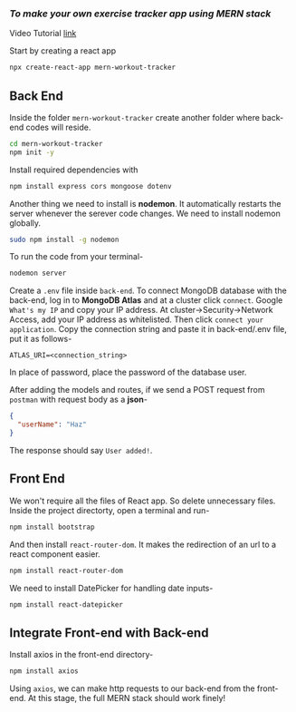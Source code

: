 ### _To make your own exercise tracker app using MERN stack_

Video Tutorial [link](https://youtu.be/7CqJlxBYj-M)

Start by creating a react app
```bash
npx create-react-app mern-workout-tracker
```

## Back End

Inside the folder `mern-workout-tracker` create another folder where back-end codes will reside.
```bash
cd mern-workout-tracker
npm init -y
```
Install required dependencies with
```bash
npm install express cors mongoose dotenv
```

Another thing we need to install is **nodemon**. It automatically restarts the server whenever the serever code changes. We need to install nodemon globally.
```bash
sudo npm install -g nodemon
```
To run the code from your terminal-
```bash
nodemon server
```

Create a `.env` file inside `back-end`. To connect MongoDB database with the back-end, log in to **MongoDB Atlas** and at a cluster click `connect`. Google `What's my IP` and copy your IP address. At cluster->Security->Network Access, add your IP address as whitelisted. Then click `connect your application`. Copy the connection string and paste it in back-end/.env file, put it as follows-
```
ATLAS_URI=<connection_string>
```
In place of password, place the password of the database user.

After adding the models and routes, if we send a POST request from `postman` with request body as a **json**-
```json
{
  "userName": "Haz"
}
```
The response should say `User added!`.

## Front End

We won't require all the files of React app. So delete unnecessary files.
Inside the project directorty, open a terminal and run-
```bash
npm install bootstrap
```
And then install `react-router-dom`. It makes the redirection of an url to a react component easier.
```bash
npm install react-router-dom
```

We need to install DatePicker for handling date inputs-
```bash
npm install react-datepicker
```

## Integrate Front-end with Back-end

Install axios in the front-end directory-
```bash
npm install axios
```
Using `axios`, we can make http requests to our back-end from the front-end. At this stage, the full MERN stack should work finely!
